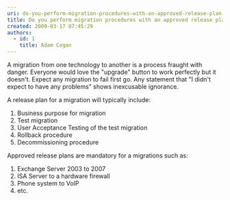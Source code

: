 ```yaml
---
uri: do-you-perform-migration-procedures-with-an-approved-release-plan
title: Do you perform migration procedures with an approved release plan?
created: 2009-03-17 07:45:29
authors:
  - id: 1
    title: Adam Cogan
---
```





<span class='intro'> 
  <p>A migration from one technology to another is a process fraught with danger. Everyone would love the &quot;upgrade&quot; button to work perfectly but it doesn't. Expect any migration to fail first go. Any statement that &quot;I didn't expect to have any problems&quot; shows inexcusable ignorance. <br></p>
 </span>


  <p>A release plan for a migration will typically include&#58;</p>
<ol>
    <li>Business purpose for migration
    </li>
    <li>Test migration
    </li>
    <li>User Acceptance Testing of the test migration
    </li>
    <li>Rollback procedure
    </li>
    <li>Decommissioning procedure </li>
</ol>
<p>Approved release plans are mandatory for a migrations such as&#58; </p>
<ol>
    <li>Exchange Server 2003 to 2007
    </li>
    <li>ISA Server to a hardware firewall
    </li>
    <li>Phone system to VoIP
    </li>
    <li>etc.​ </li>
</ol>




